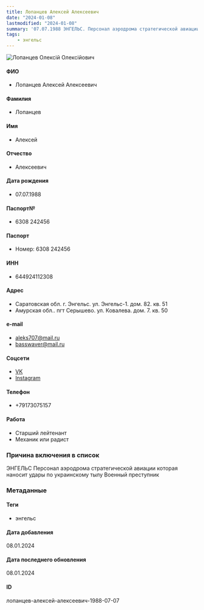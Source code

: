 ```yaml
---
title: Лопанцев Алексей Алексеевич
date: "2024-01-08"
lastmodified: "2024-01-08"
summary: '07.07.1988 ЭНГЕЛЬС. Персонал аэродрома стратегической авиации которая наносит удары по украинскому тылу. Военный преступник'
tags: 
    - энгельс
---
```

<!--# pp2-->
<!--## Фигурант-->
<!--### Личные данные-->
<!--#### Фото-->
![Лопанцев Олексій Олексійович](https://molfar.com/images/optimized/1696947384_1793971011.png)
#### ФИО
- Лопанцев Алексей Алексеевич
#### Фамилия
- Лопанцев
#### Имя
- Алексей
#### Отчество
- Алексеевич
#### Дата рождения
- 07.07.1988
#### Паспорт№
- 6308 242456
#### Паспорт
- Номер: 6308 242456
#### ИНН
- 644924112308
#### Адрес
- Саратовская обл. г. Энгельс. ул. Энгельс-1. дом. 82. кв. 51
- Амурская обл.. пгт Серышево. ул. Ковалева. дом. 7. кв. 50
#### e-mail
- aleks707@mail.ru
- basswaver@mail.ru
#### Соцсети
- [VK](https://vk.com/id51753133)
- [Instagram](https://www.instagram.com/bwr707/)
#### Телефон
- +79173075157
#### Работа
- Старший лейтенант
- Механик или радист
### Причина включения в список
ЭНГЕЛЬС
Персонал аэродрома стратегической авиации которая наносит удары по украинскому тылу
Военный преступник
### Метаданные
#### Теги
- энгельс
#### Дата добавления
08.01.2024
#### Дата последнего обновления
08.01.2024
#### ID
лопанцев-алексей-алексеевич-1988-07-07
<!--## END;-->
